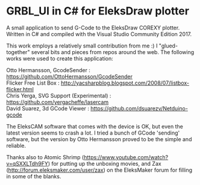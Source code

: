 # GRBL_UI in C# for EleksDraw plotter
A small application to send G-Code to the EleksDraw COREXY plotter.  
Written in C# and compiled with the Visual Studio Community Edition 2017.
  
This work employs a relatively small contribution from me :) I "glued-together" several bits and pieces from repos around the web. The following works were used to create this application:  
  
  Otto Hermansson, GcodeSender : https://github.com/OttoHermansson/GcodeSender  
  Flicker Free List Box : http://yacsharpblog.blogspot.com/2008/07/listbox-flicker.html  
  Chris Yerga, SVG Support (Experimental) : https://github.com/yergacheffe/lasercam  
  David Suarez, 3d GCode Viewer : https://github.com/dsuarezv/Netduino-gcode  
  
The EleksCAM software that comes with the device is OK, but even the latest version seems to crash a lot. I tried a bunch of GCode 'sending' software, but the version by Otto Hermansson proved to be the simple and reliable.  

Thanks also to Atomic Shrimp (https://www.youtube.com/watch?v=qSXXLTdh9FY) for putting up the unboxing movies, and Zax (http://forum.eleksmaker.com/user/zax) on the EleksMaker forum for filling in some of the blanks. 
  
